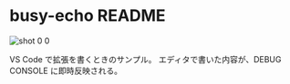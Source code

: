 # busy-echo README

![shot 0 0](https://user-images.githubusercontent.com/8622918/130462374-c732b043-f277-4dca-9a14-11f7169508d6.png)


VS Code で拡張を書くときのサンプル。
エディタで書いた内容が、DEBUG CONSOLE に即時反映される。
